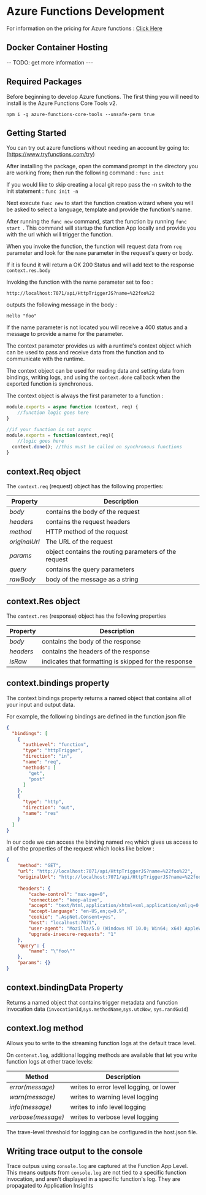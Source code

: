# Azure Functions Development

For information on the pricing for Azure functions : 
[Click Here](AzureFunctionsPricePlan.md)


## Docker Container Hosting ##
-- TODO: get more information ---

## Required Packages
Before beginning to develop Azure functions. The first thing you will need to install is the Azure Functions Core Tools v2.

` npm i -g azure-functions-core-tools --unsafe-perm true `


## Getting Started

You can try out azure functions without needing an account by going to: 
(https://www.tryfunctions.com/try)

After installing the package, open the command prompt in the directory you are working from; then run the following command : ` func init `

If you would like to skip creating a local git repo pass the -n switch to the init statement : ` func init -n `

Next execute ` func new ` to start the function creation wizard where you will be asked to select a language, template and provide the function's name. 

After running the ` func new ` command, start the function by running ` func start  `. This command will startup the function App locally and provide you with the 
url which will trigger the function. 

When you invoke the function, the function will request data from ` req ` parameter and look for the `name` parameter in the request's query or body. 

If it is found it will return a OK 200 Status and will add text to the response `context.res.body`

Invoking the function with the name parameter set to foo : 

` http://localhost:7071/api/HttpTriggerJS?name=%22foo%22 `

outputs the following message in the body : 

` Hello "foo" `

If the name parameter is not located you will receive a 400 status and a message to provide a name for the parameter. 

The context parameter provides us with a runtime's context object which can be used to pass and receive data from the function and to communicate with the runtime. 

The context object can be used for reading data and setting data from bindings, writing logs, and using the ` context.done ` callback when the exported function is synchronous. 

The context object is always the first parameter to a function : 

```javascript
module.exports = async function (context, req) {
    //function logic goes here    
}
```
```javascript
//if your function is not async 
module.exports = function(context,req){
    //logic goes here
  context.done(); //this must be called on synchronous functions
}
```
## context.Req object ##
The `context.req` (request) object has the following properties:

| Property    |  Description |
|-------------|--------------|
| _body_      | contains the body of the request |
| _headers_   | contains the request headers | 
| _method_    | HTTP method of the request |
| _originalUrl_       | The URL of the request |
| _params_    | object contains the routing parameters of the request |
| _query_     | contains the query parameters  |
| _rawBody_   |  body of the message as a string |

## context.Res object
The `context.res` (response) object has the following properties

| Property    |  Description |
|-------------|--------------|
| _body_      | contains the body of the response |
| _headers_   | contains the headers of the response |
| _isRaw_     | indicates that formatting is skipped for the response |



## context.bindings property

The context bindings property returns a named object that contains all of your input and output data. 

For example, the following bindings are defined in the function.json file
```json
{
  "bindings": [
    {
      "authLevel": "function",
      "type": "httpTrigger",
      "direction": "in",
      "name": "req",
      "methods": [
        "get",
        "post"
      ]
    },
    {
      "type": "http",
      "direction": "out",
      "name": "res"
    }
  ]
}
```

In our code we can access the binding named `req` which gives us access to all of the properties of the request which looks like below : 

```json
{
    "method": "GET",    
    "url": "http://localhost:7071/api/HttpTriggerJS?name=%22foo%22",
    "originalUrl": "http://localhost:7071/api/HttpTriggerJS?name=%22foo%22",
    
    "headers": {        
        "cache-control": "max-age=0",        
        "connection": "keep-alive",        
        "accept": "text/html,application/xhtml+xml,application/xml;q=0.9,image/webp,image/apng,*/*;q=0.8,application/signed-exchange;v=b3", "accept-encoding": "gzip, deflate, br",        
        "accept-language": "en-US,en;q=0.9",
        "cookie": ".AspNet.Consent=yes",
        "host": "localhost:7071",
        "user-agent": "Mozilla/5.0 (Windows NT 10.0; Win64; x64) AppleWebKit/537.36 (KHTML, like Gecko) Chrome/73.0.3683.103 Safari/537.36",
        "upgrade-insecure-requests": "1"
    },
    "query": {
        "name": "\"foo\""
    },
    "params": {}
}
```

## context.bindingData Property

Returns a named object that contains trigger metadata and function invocation data (`invocationId`,`sys.methodName`,`sys.utcNow`, `sys.randGuid`)


## context.log method
Allows you to write to the streaming function logs at the default trace level. 

On `contenxt.log`, additional logging methods are available that let you write function logs at other trace levels:


| Method            | Description          |
| ------------------| ---------------------|
| *error(message)*  | writes to error level logging, or lower |
| *warn(message)*   | writes to warning level logging |
| *info(message)*   | writes to info level logging  |
| *verbose(message)*| writes to verbose level logging |


The trave-level threshold for logging can be configured in the host.json file. 

## Writing trace output to the console 

Trace outpus using `console.log` are captured at the Function App Level. This means outputs from `console.log` are not tied to a specific function invocation, and aren't displayed in a specific function's log. They are propagated to Application Insights